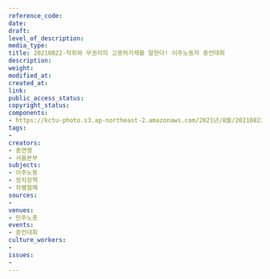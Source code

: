 ```yaml
---
reference_code: 
date: 
draft: 
level_of_description: 
media_type: 
title: 20210822-착취와 무권리의 고용허가제를 말한다! 이주노동자 증언대회
description: 
weight: 
modified_at: 
created_at: 
link: 
public_access_status: 
copyright_status: 
components:
- https://kctu-photo.s3.ap-northeast-2.amazonaws.com/2021년/8월/20210822-착취와+무권리의+고용허가제를+말한다!+이주노동자+증언대회/_1D20411.jpg
tags:
- 
creators:
- 총연맹
- 서울본부
subjects:
- 이주노동
- 정치정책
- 차별철폐
sources:
- 
venues:
- 민주노총
events:
- 증언대회
culture_workers:
- 
issues:
- 
---
```

